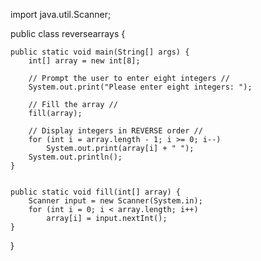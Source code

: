 import java.util.Scanner;

public class reversearrays {

	public static void main(String[] args) {
		int[] array = new int[8];

		// Prompt the user to enter eight integers //
		System.out.print("Please enter eight integers: ");

		// Fill the array //
		fill(array);

		// Display integers in REVERSE order //
		for (int i = array.length - 1; i >= 0; i--)
			System.out.print(array[i] + " ");
		System.out.println();
	}


	public static void fill(int[] array) {
		Scanner input = new Scanner(System.in);
		for (int i = 0; i < array.length; i++) 
			array[i] = input.nextInt();
	}
}
